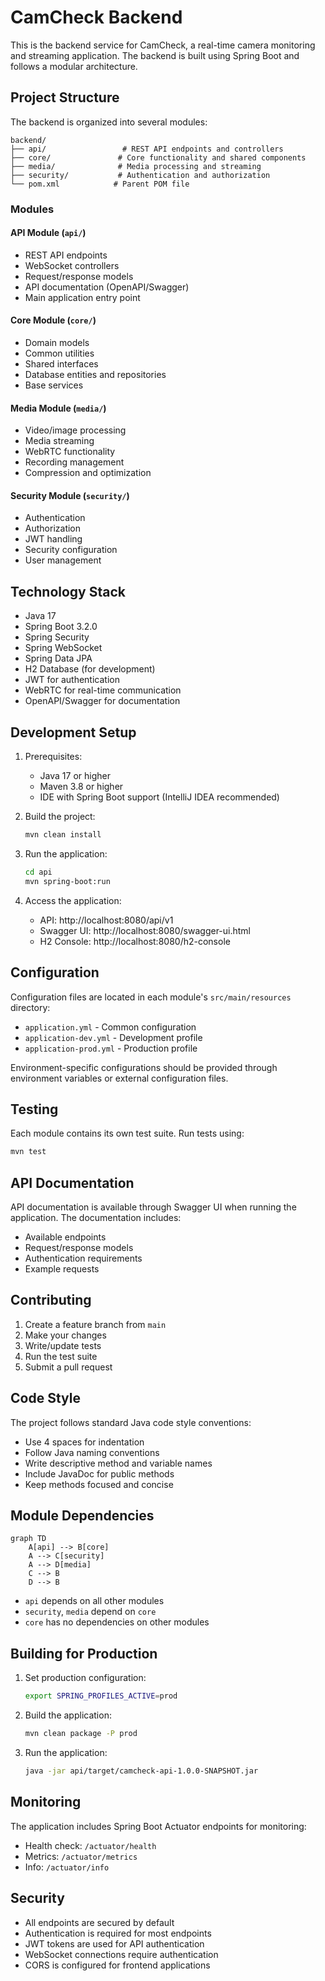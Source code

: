 # CamCheck Backend

This is the backend service for CamCheck, a real-time camera monitoring and streaming application. The backend is built using Spring Boot and follows a modular architecture.

## Project Structure

The backend is organized into several modules:

```
backend/
├── api/                 # REST API endpoints and controllers
├── core/               # Core functionality and shared components
├── media/              # Media processing and streaming
├── security/           # Authentication and authorization
└── pom.xml            # Parent POM file
```

### Modules

#### API Module (`api/`)
- REST API endpoints
- WebSocket controllers
- Request/response models
- API documentation (OpenAPI/Swagger)
- Main application entry point

#### Core Module (`core/`)
- Domain models
- Common utilities
- Shared interfaces
- Database entities and repositories
- Base services

#### Media Module (`media/`)
- Video/image processing
- Media streaming
- WebRTC functionality
- Recording management
- Compression and optimization

#### Security Module (`security/`)
- Authentication
- Authorization
- JWT handling
- Security configuration
- User management

## Technology Stack

- Java 17
- Spring Boot 3.2.0
- Spring Security
- Spring WebSocket
- Spring Data JPA
- H2 Database (for development)
- JWT for authentication
- WebRTC for real-time communication
- OpenAPI/Swagger for documentation

## Development Setup

1. Prerequisites:
   - Java 17 or higher
   - Maven 3.8 or higher
   - IDE with Spring Boot support (IntelliJ IDEA recommended)

2. Build the project:
   ```bash
   mvn clean install
   ```

3. Run the application:
   ```bash
   cd api
   mvn spring-boot:run
   ```

4. Access the application:
   - API: http://localhost:8080/api/v1
   - Swagger UI: http://localhost:8080/swagger-ui.html
   - H2 Console: http://localhost:8080/h2-console

## Configuration

Configuration files are located in each module's `src/main/resources` directory:

- `application.yml` - Common configuration
- `application-dev.yml` - Development profile
- `application-prod.yml` - Production profile

Environment-specific configurations should be provided through environment variables or external configuration files.

## Testing

Each module contains its own test suite. Run tests using:

```bash
mvn test
```

## API Documentation

API documentation is available through Swagger UI when running the application. The documentation includes:

- Available endpoints
- Request/response models
- Authentication requirements
- Example requests

## Contributing

1. Create a feature branch from `main`
2. Make your changes
3. Write/update tests
4. Run the test suite
5. Submit a pull request

## Code Style

The project follows standard Java code style conventions:

- Use 4 spaces for indentation
- Follow Java naming conventions
- Write descriptive method and variable names
- Include JavaDoc for public methods
- Keep methods focused and concise

## Module Dependencies

```mermaid
graph TD
    A[api] --> B[core]
    A --> C[security]
    A --> D[media]
    C --> B
    D --> B
```

- `api` depends on all other modules
- `security`, `media` depend on `core`
- `core` has no dependencies on other modules

## Building for Production

1. Set production configuration:
   ```bash
   export SPRING_PROFILES_ACTIVE=prod
   ```

2. Build the application:
   ```bash
   mvn clean package -P prod
   ```

3. Run the application:
   ```bash
   java -jar api/target/camcheck-api-1.0.0-SNAPSHOT.jar
   ```

## Monitoring

The application includes Spring Boot Actuator endpoints for monitoring:

- Health check: `/actuator/health`
- Metrics: `/actuator/metrics`
- Info: `/actuator/info`

## Security

- All endpoints are secured by default
- Authentication is required for most endpoints
- JWT tokens are used for API authentication
- WebSocket connections require authentication
- CORS is configured for frontend applications 